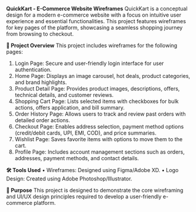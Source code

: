 **QuickKart - E-Commerce Website Wireframes**
QuickKart is a conceptual design for a modern e-commerce website with a focus on intuitive user experience and essential functionalities. This project features wireframes for key pages of the platform, showcasing a seamless shopping journey from browsing to checkout.

**📄 Project Overview**
This project includes wireframes for the following pages:
1.	Login Page: Secure and user-friendly login interface for user authentication.
2.	Home Page: Displays an image carousel, hot deals, product categories, and brand highlights.
3.	Product Detail Page: Provides product images, descriptions, offers, technical details, and customer reviews.
4.	Shopping Cart Page: Lists selected items with checkboxes for bulk actions, offers application, and bill summary.
5.	Order History Page: Allows users to track and review past orders with detailed order actions.
6.	Checkout Page: Enables address selection, payment method options (credit/debit cards, UPI, EMI, COD), and price summaries.
7.	Wishlist Page: Saves favorite items with options to move them to the cart.
8.	Profile Page: Includes account management sections such as orders, addresses, payment methods, and contact details.

**🛠 Tools Used**
•	Wireframes: Designed using Figma/Adobe XD.
•	Logo Design: Created using Adobe Photoshop/Illustrator.

**🎯 Purpose**
This project is designed to demonstrate the core wireframing and UI/UX design principles required to develop a user-friendly e-commerce platform. 

